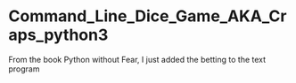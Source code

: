 # Command_Line_Dice_Game_AKA_Craps_python3
From the book Python without Fear, I just added the betting to the text program
